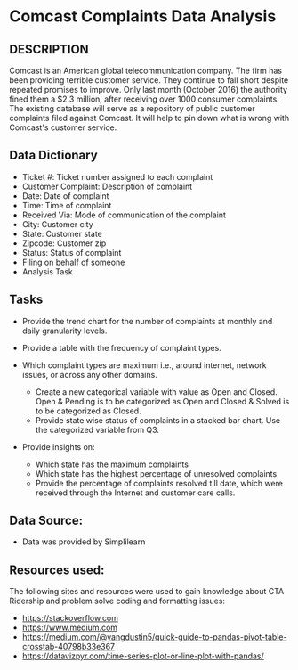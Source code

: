 # Comcast Complaints Data Analysis

## DESCRIPTION

Comcast is an American global telecommunication company. The firm has been providing terrible customer service. They continue to fall short despite repeated promises to improve. Only last month (October 2016) the authority fined them a $2.3 million, after receiving over 1000 consumer complaints.
The existing database will serve as a repository of public customer complaints filed against Comcast.
It will help to pin down what is wrong with Comcast's customer service.

## Data Dictionary

* Ticket #: Ticket number assigned to each complaint
* Customer Complaint: Description of complaint
* Date: Date of complaint
* Time: Time of complaint
* Received Via: Mode of communication of the complaint
* City: Customer city
* State: Customer state
* Zipcode: Customer zip
* Status: Status of complaint
* Filing on behalf of someone
* Analysis Task

## Tasks

* Provide the trend chart for the number of complaints at monthly and daily granularity levels.
* Provide a table with the frequency of complaint types.

* Which complaint types are maximum i.e., around internet, network issues, or across any other domains.
  - Create a new categorical variable with value as Open and Closed. Open & Pending is to be categorized as Open and Closed & Solved is to be categorized as Closed.
  - Provide state wise status of complaints in a stacked bar chart. Use the categorized variable from Q3. 
* Provide insights on:
  - Which state has the maximum complaints
  - Which state has the highest percentage of unresolved complaints
  - Provide the percentage of complaints resolved till date, which were received through the Internet and customer care calls.

## Data Source:

* Data was provided by Simplilearn

## Resources used:

The following sites and resources were used to gain knowledge about CTA Ridership and problem solve coding and formatting issues:
* https://stackoverflow.com
* https://www.medium.com
* https://medium.com/@yangdustin5/quick-guide-to-pandas-pivot-table-crosstab-40798b33e367
* https://datavizpyr.com/time-series-plot-or-line-plot-with-pandas/
